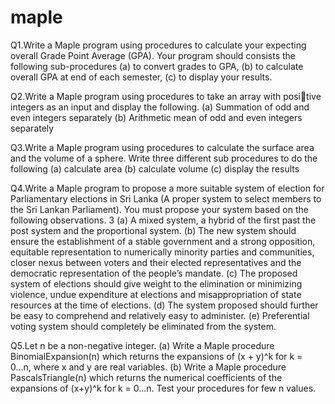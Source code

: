 # maple
Q1.Write a Maple program using procedures to calculate your expecting
overall Grade Point Average (GPA). Your program should consists
the following sub-procedures
(a) to convert grades to GPA,
(b) to calculate overall GPA at end of each semester,
(c) to display your results.

Q2.Write a Maple program using procedures to take an array with positive integers as an input and display the following.
(a) Summation of odd and even integers separately
(b) Arithmetic mean of odd and even integers separately

Q3.Write a Maple program using procedures to calculate the surface area
and the volume of a sphere. Write three different sub procedures to
do the following
(a) calculate area
(b) calculate volume
(c) display the results

Q4.Write a Maple program to propose a more suitable system of election for Parliamentary elections in Sri Lanka (A proper system to select members to the Sri Lankan Parliament). You must propose your
system based on the following observations.
3
(a) A mixed system, a hybrid of the first past the post system and the
proportional system.
(b) The new system should ensure the establishment of a stable government and a strong opposition, equitable representation to numerically minority parties and communities, closer nexus between voters and their elected representatives and the democratic
representation of the people’s mandate.
(c) The proposed system of elections should give weight to the elimination or minimizing violence, undue expenditure at elections
and misappropriation of state resources at the time of elections.
(d) The system proposed should further be easy to comprehend and
relatively easy to administer.
(e) Preferential voting system should completely be eliminated from
the system.

Q5.Let n be a non-negative integer.
(a) Write a Maple procedure BinomialExpansion(n) which returns
the expansions of (x + y)^k
for k = 0...n, where x and y are real
variables.
(b) Write a Maple procedure PascalsTriangle(n) which returns the
numerical coefficients of the expansions of (x+y)^k
for k = 0...n.
Test your procedures for few n values.
